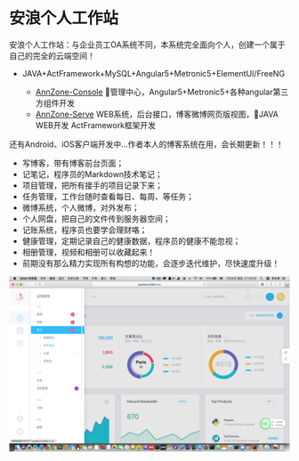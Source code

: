 # 安浪个人工作站
安浪个人工作站：与企业员工OA系统不同，本系统完全面向个人，创建一个属于自己的完全的云端空间！

- JAVA+ActFramework+MySQL+Angular5+Metronic5+ElementUI/FreeNG

    - [AnnZone-Console](./AnnZone-Console) 管理中心，Angular5+Metronic5+各种angular第三方组件开发
    - [AnnZone-Serve](./AnnZone-Serve) WEB系统，后台接口，博客微博网页版视图，JAVA WEB开发 ActFramework框架开发

还有Android、iOS客户端开发中...作者本人的博客系统在用，会长期更新！！！

* 写博客，带有博客前台页面；
* 记笔记，程序员的Markdown技术笔记；
* 项目管理，把所有接手的项目记录下来；
* 任务管理，工作台随时查看每日、每周、等任务；
* 微博系统，个人微博，对外发布；
* 个人网盘，把自己的文件传到服务器空间；
* 记账系统，程序员也要学会理财咯；
* 健康管理，定期记录自己的健康数据，程序员的健康不能忽视；
* 相册管理，视频和相册可以收藏起来！
* 前期没有那么精力实现所有构想的功能，会逐步迭代维护，尽快速度升级！

![控制台截图](./screenshot/console1.png)